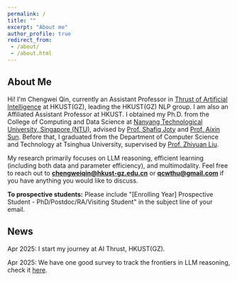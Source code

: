 ```yaml
---
permalink: /
title: ""
excerpt: "About me"
author_profile: true
redirect_from:
 - /about/
 - /about.html
---
```


## About Me

Hi! I'm Chengwei Qin, currently an Assistant Professor in <a href="https://www.hkust-gz.edu.cn/academics/hubs-and-thrust-areas/information-hub/artificial-intelligence" target="_blank">Thrust of Artificial Intelligence</a> at HKUST(GZ), leading the HKUST(GZ) NLP group. I am also an Affiliated Assistant Professor at HKUST. I obtained my Ph.D. from the College of Computing and Data Science at <a href="https://www.ntu.edu.sg" target="_blank">Nanyang Technological University, Singapore (NTU)</a>, advised by <a href="https://raihanjoty.github.io" target="_blank">Prof. Shafiq Joty</a> and <a href="https://personal.ntu.edu.sg/axsun/" target="_blank">Prof. Aixin Sun</a>. Before that, I graduated from the Department of Computer Science and Technology at Tsinghua University, supervised by <a href="https://nlp.csai.tsinghua.edu.cn/~lzy/" target="_blank">Prof. Zhiyuan Liu</a>.

My research primarily focuses on LLM reasoning, efficient learning (including both data and parameter efficiency), and multimodality. Feel free to reach out to **chengweiqin@hkust-gz.edu.cn** or **qcwthu@gmail.com** if you have anything you would like to discuss.

**To prospective students:** Please include "[Enrolling Year] Prospective Student - PhD/Postdoc/RA/Visiting Student" in the subject line of your email.

## News

Apr 2025: I start my journey at AI Thrust, HKUST(GZ).

Apr 2025: We have one good survey to track the frontiers in LLM reasoning, check it [here](https://llm-reasoning-ai.github.io/).
